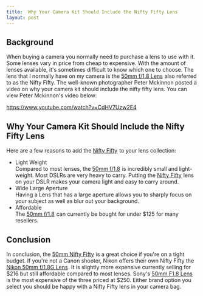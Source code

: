 ```yaml
---
title:  Why Your Camera Kit Should Include the Nifty Fifty Lens
layout: post
---
```

<h2>Background</h2>
When buying a camera you normally need to purchase a lens to use with it. Some lenses vary in price from cheap to expensive. With the amount of lenses available, it's sometimes difficult to know which one to choose. The lens that I normally have on my camera is the <a target="_blank" href="https://www.amazon.com/gp/product/B00X8MRBCW/ref=as_li_tl?ie=UTF8&camp=1789&creative=9325&creativeASIN=B00X8MRBCW&linkCode=as2&tag=moderrnwebsit-20&linkId=14cd9b313d79a04d0cf8e623053542b5">50mm f/1.8 Lens</a><img src="//ir-na.amazon-adsystem.com/e/ir?t=moderrnwebsit-20&l=am2&o=1&a=B00X8MRBCW" width="1" height="1" border="0" alt="" style="border:none !important; margin:0px !important;" /> also referred to as the Nifty Fifty. The well-known photographer Peter Mckinnon posted a video on why your camera kit should include the nifty fifty lens. You can view Peter Mckinnon's video below:

https://www.youtube.com/watch?v=CdHV7Uzw2E4

<h2>Why Your Camera Kit Should Include the Nifty Fifty Lens</h2>
Here are a few reasons to add the <a target="_blank" href="https://www.amazon.com/gp/product/B00X8MRBCW/ref=as_li_tl?ie=UTF8&camp=1789&creative=9325&creativeASIN=B00X8MRBCW&linkCode=as2&tag=moderrnwebsit-20&linkId=14cd9b313d79a04d0cf8e623053542b5">Nifty Fifty</a><img src="//ir-na.amazon-adsystem.com/e/ir?t=moderrnwebsit-20&l=am2&o=1&a=B00X8MRBCW" width="1" height="1" border="0" alt="" style="border:none !important; margin:0px !important;" /> to your lens collection:
<ul>
<li>Light Weight</li>
Compared to most lenses, the <a target="_blank" href="https://www.amazon.com/gp/product/B00X8MRBCW/ref=as_li_tl?ie=UTF8&camp=1789&creative=9325&creativeASIN=B00X8MRBCW&linkCode=as2&tag=moderrnwebsit-20&linkId=14cd9b313d79a04d0cf8e623053542b5">50mm f/1.8</a><img src="//ir-na.amazon-adsystem.com/e/ir?t=moderrnwebsit-20&l=am2&o=1&a=B00X8MRBCW" width="1" height="1" border="0" alt="" style="border:none !important; margin:0px !important;" /> is incredibly small and light-weight. Most DSLRs are very heavy to carry. Putting the <a target="_blank" href="https://www.amazon.com/gp/product/B00X8MRBCW/ref=as_li_tl?ie=UTF8&camp=1789&creative=9325&creativeASIN=B00X8MRBCW&linkCode=as2&tag=moderrnwebsit-20&linkId=14cd9b313d79a04d0cf8e623053542b5">Nifty Fifty</a><img src="//ir-na.amazon-adsystem.com/e/ir?t=moderrnwebsit-20&l=am2&o=1&a=B00X8MRBCW" width="1" height="1" border="0" alt="" style="border:none !important; margin:0px !important;" /> lens on your DSLR makes your camera light and easy to carry around.
<li>Wide Large Aperture</li>
Having a Lens that has a large aperture allows you to sharply focus on your subject as well as blur out your background.  
<li>Affordable</li>
The <a target="_blank" href="https://www.amazon.com/gp/product/B00X8MRBCW/ref=as_li_tl?ie=UTF8&camp=1789&creative=9325&creativeASIN=B00X8MRBCW&linkCode=as2&tag=moderrnwebsit-20&linkId=14cd9b313d79a04d0cf8e623053542b5">50mm f/1.8</a><img src="//ir-na.amazon-adsystem.com/e/ir?t=moderrnwebsit-20&l=am2&o=1&a=B00X8MRBCW" width="1" height="1" border="0" alt="" style="border:none !important; margin:0px !important;" /> can currently be bought for under $125 for many resellers.  
</ul>


<h2>Conclusion</h2>
In conclusion, the <a target="_blank" href="https://www.amazon.com/gp/product/B00X8MRBCW/ref=as_li_tl?ie=UTF8&camp=1789&creative=9325&creativeASIN=B00X8MRBCW&linkCode=as2&tag=moderrnwebsit-20&linkId=14cd9b313d79a04d0cf8e623053542b5">50mm Nifty Fifty</a><img src="//ir-na.amazon-adsystem.com/e/ir?t=moderrnwebsit-20&l=am2&o=1&a=B00X8MRBCW" width="1" height="1" border="0" alt="" style="border:none !important; margin:0px !important;" /> is a great choice if you're on a tight budget.  If you're not a Canon shooter, Nikon offers their own Nifty Fifty the <a target="_blank" href="https://www.amazon.com/gp/product/B004Y1AYAC/ref=as_li_tl?ie=UTF8&camp=1789&creative=9325&creativeASIN=B004Y1AYAC&linkCode=as2&tag=moderrnwebsit-20&linkId=0746ac35b781d9fa11f1418e8d58e162">Nikon 50mm f/1.8G Lens</a><img src="//ir-na.amazon-adsystem.com/e/ir?t=moderrnwebsit-20&l=am2&o=1&a=B004Y1AYAC" width="1" height="1" border="0" alt="" style="border:none !important; margin:0px !important;" />. It is slightly more expensive currently selling for $216 but still affordable compared to most lenses. Sony's <a target="_blank" href="https://www.amazon.com/gp/product/B01DLMD5O6/ref=as_li_tl?ie=UTF8&camp=1789&creative=9325&creativeASIN=B01DLMD5O6&linkCode=as2&tag=moderrnwebsit-20&linkId=35ebadfa6b86555c31fa6a3dc436699d">50mm F1.8 Lens</a><img src="//ir-na.amazon-adsystem.com/e/ir?t=moderrnwebsit-20&l=am2&o=1&a=B01DLMD5O6" width="1" height="1" border="0" alt="" style="border:none !important; margin:0px !important;" /> is the most expensive of the three priced at $250. Either brand option you select you should be happy with a Nifty Fifty lens in your camera bag.
